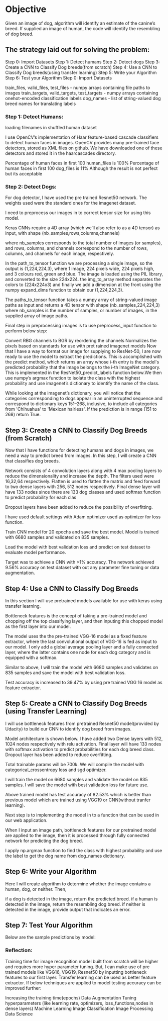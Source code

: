# Objective

Given an image of dog, algorithm will identify an estimate of the canine’s breed. If supplied an image of human, the code will identify the resembling of dog breed.

## The strategy laid out for solving the problem:

Step 0: Import Datasets
Step 1: Detect humans
Step 2: Detect dogs
Step 3: Create a CNN to Classify Dog breeds(from scratch)
Step 4: Use a CNN to Classify Dog breeds(using transfer learning)
Step 5: Write your Algorithm
Step 6: Test your Algorithm
Step 0: Import Datasets


train_files, valid_files, test_files - numpy arrays containing file paths to images
train_targets, valid_targets, test_targets - numpy arrays containing onehot-encoded classification labels
dog_names - list of string-valued dog breed names for translating labels

### Step 1: Detect Humans:

loading filenames in shuffled human dataset


I use OpenCV’s implementation of Haar feature-based cascade classifiers to detect human faces in images. OpenCV provides many pre-trained face detectors, stored as XML files on github. We have downloaded one of these detectors and stored it in the haarcascades directory.


Percentage of human faces in first 100 human_files is 100%
Percentage of human faces in first 100 dog_files is 11%
Although the result is not perfect but its acceptable

### Step 2: Detect Dogs:

For dog detector, I have used the pre trained Resnet50 network. The weights used were the standard ones for the imagenet dataset.


I need to preprocess our images in to correct tensor size for using this model.

Keras CNNs require a 4D array (which we’ll also refer to as a 4D tensor) as input, with shape (nb_samples,rows,columns,channels)

where nb_samples corresponds to the total number of images (or samples), and rows, columns, and channels correspond to the number of rows, columns, and channels for each image, respectively.

In the path_to_tensor function we are processing a single image, so the output is (1,224,224,3), where 1 image, 224 pixels wide, 224 pixels high, and 3 colours red, green and blue. The image is loaded using the PIL library, and converted to the size 224x224. the img_to_array method separates the colors to (224x224x3) and finally we add a dimension at the front using the numpy expand_dims function to obtain our (1,224,224,3).

The paths_to_tensor function takes a numpy array of string-valued image paths as input and returns a 4D tensor with shape (nb_samples,224,224,3) where nb_samples is the number of samples, or number of images, in the supplied array of image paths.


Final step in preprocessing images is to use preprocess_input function to perform below step:

Convert RBG channels to BGR by reordering the channels
Normalizes the pixels based on standards for use with pret rained imagenet models
Now that I have a way to format our image for supplying to ResNet-50, I are now ready to use the model to extract the predictions. This is accomplished with the predict method, which returns an array whose i-th entry is the model's predicted probability that the image belongs to the i-th ImageNet category. This is implemented in the ResNet50_predict_labels function below.We then use numpy’s argmax function to isolate the class with the highest probability and use imagenet’s dictionary to identify the name of the class.


While looking at the imagenet’s dictionary, you will notice that the categories corresponding to dogs appear in an uninterrupted sequence and correspond to dictionary keys 151–268, inclusive, to include all categories from 'Chihuahua' to 'Mexican hairless'. If the prediction is in range (151 to 268) return True.


## Step 3: Create a CNN to Classify Dog Breeds (from Scratch)
Now that I have functions for detecting humans and dogs in images, we need a way to predict breed from images. In this step, I will create a CNN that classifies dog breeds.

Network consists of 4 convolution layers along with 4 max pooling layers to reduce the dimensionality and increase the depth. The filters used were 16,32,64 respectively. Flatten is used to flatten the matrix and feed forward to two dense layers with 256, 512 nodes respectively. Final dense layer will have 133 nodes since there are 133 dog classes and used softmax function to predict probability for each clas

Dropout layers have been added to reduce the possibility of overfitting.


I have used default settings with Adam optimizer used as optimizer for loss function.

Train CNN model for 20 epochs and save the best model. Model is trained with 6680 samples and validated on 835 samples.


Load the model with best validation loss and predict on test dataset to evaluate model performance.



Target was to achieve a CNN with >1% accuracy. The network achieved 9.56% accuracy on test dataset with out any parameter fine tuning or data augmentation.

## Step 4: Use a CNN to Classify Dog Breeds
In this section I will use pretrained models available for use with keras using transfer learning.

Bottleneck features is the concept of taking a pre-trained model and chopping off the top classifying layer, and then inputing this chopped model as the first layer into our model.


The model uses the the pre-trained VGG-16 model as a fixed feature extractor, where the last convolutional output of VGG-16 is fed as input to our model. I only add a global average pooling layer and a fully connected layer, where the latter contains one node for each dog category and is equipped with a softmax.



Similar to above, I will train the model with 6680 samples and validates on 835 samples and save the model with best validation loss.


Test accuracy is increased to 39.47% by using pre trained VGG 16 model as feature extractor.


## Step 5: Create a CNN to Classify Dog Breeds (using Transfer Learning)
I will use bottleneck features from pretrained Resnet50 model(provided by Udacity) to build our CNN to identify dog breed from images.


Model architecture is shown below. I have added two Dense layers with 512, 1024 nodes respectively with relu activation. Final layer will have 133 nodes with softmax activation to predict probabilities for each dog breed class. Dropout layer has been added to reduce overfitting.


Total trainable params will be 700k. We will compile the model with categorical_crossentropy loss and sgd optimizer.


I will train the model on 6680 samples and validate the model on 835 samples. I will save the model with best validation loss for future use.


Above trained model has test accuracy of 82.53% which is better than previous model which are trained using VGG19 or CNN(without tranfer learning).


Next step is to implementing the model in to a function that can be used in our web application.


When I input an image path, bottleneck features for our pretrained model are applied to the image, then it is processed through fully connected network for predicting the dog breed.

I apply np.argmax function to find the class with highest probability and use the label to get the dog name from dog_names dictionary.

## Step 6: Write your Algorithm
Here I will create algorithm to determine whether the image contains a human, dog, or neither. Then,

if a dog is detected in the image, return the predicted breed.
if a human is detected in the image, return the resembling dog breed.
if neither is detected in the image, provide output that indicates an error.

## Step 7: Test Your Algorithm
Below are the sample predictions by model:







### Reflection:

Training time for image recognition model built from scratch will be higher and requires more hyper parameter tuning. But, I can make use of pre trained models like VGG16, VGG19, Resnet50 by inputting bottleneck features to our first layer. Transfer learning can be used as better feature extractor.
If below techniques are applied to model testing accuracy can be improved further:

Increasing the training time(epochs)
Data Augmentation
Tuning hyperparameters (like learning rate, optimizers, loss_functions,nodes in dense layers)
Machine Learning
Image Classification
Image Processing
Data Science




